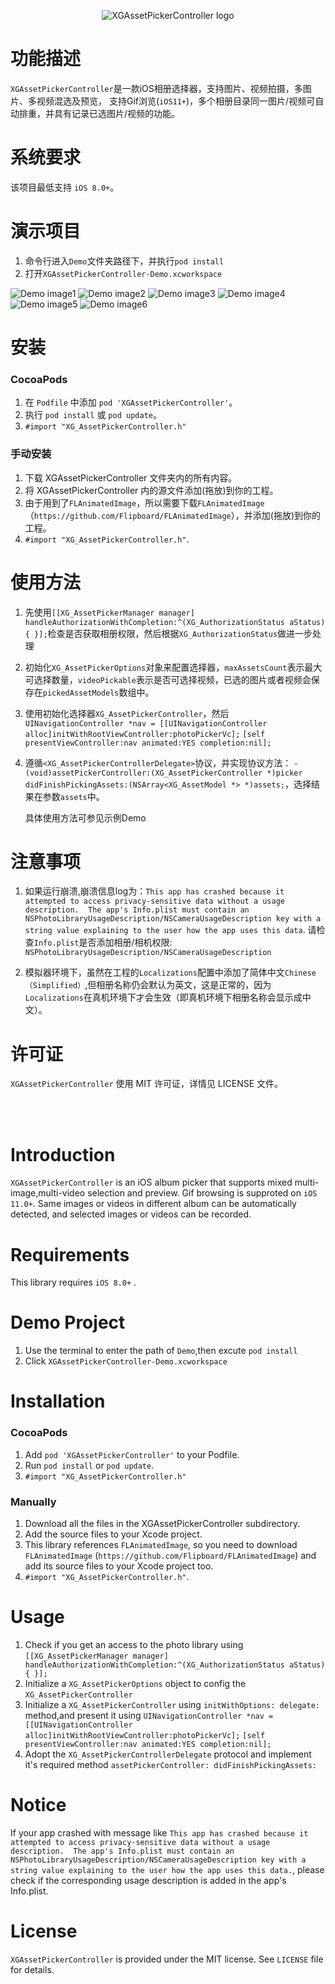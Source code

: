 <p align="center">
  <img src="XGAssetPickerController_logo.png" title="XGAssetPickerController logo" float=left>
</p>

功能描述
==============
`XGAssetPickerController`是一款iOS相册选择器，支持图片、视频拍摄，多图片、多视频混选及预览， 支持Gif浏览(`iOS11+`)，多个相册目录同一图片/视频可自动排重，并具有记录已选图片/视频的功能。


系统要求
==============
该项目最低支持 `iOS 8.0+`。

演示项目
==============
1. 命令行进入`Demo`文件夹路径下，并执行`pod install`
2. 打开`XGAssetPickerController-Demo.xcworkspace`

<p align="left">
<img src="demo_sample1.png" title="Demo image1" float=left>
<img src="demo_sample2.png" title="Demo image2" float=left>
<img src="demo_sample3.png" title="Demo image3" float=left>
<img src="demo_sample4.png" title="Demo image4" float=left>
<img src="demo_sample5.png" title="Demo image5" float=left>
<img src="demo_sample6.png" title="Demo image6" float=left>
</p>

安装
==============

### CocoaPods

1. 在 `Podfile` 中添加  `pod 'XGAssetPickerController'`。
2. 执行 `pod install` 或 `pod update`。
3. `#import "XG_AssetPickerController.h"`

### 手动安装
1. 下载 XGAssetPickerController 文件夹内的所有内容。
2. 将 XGAssetPickerController 内的源文件添加(拖放)到你的工程。
3. 由于用到了`FLAnimatedImage`，所以需要下载`FLAnimatedImage`（`https://github.com/Flipboard/FLAnimatedImage`），并添加(拖放)到你的工程。
4.  `#import "XG_AssetPickerController.h"`.


使用方法
==============
1. 先使用`[[XG_AssetPickerManager manager] handleAuthorizationWithCompletion:^(XG_AuthorizationStatus aStatus) {
}];`检查是否获取相册权限，然后根据`XG_AuthorizationStatus`做进一步处理 

2. 初始化`XG_AssetPickerOptions`对象来配置选择器，`maxAssetsCount`表示最大可选择数量，`videoPickable`表示是否可选择视频，已选的图片或者视频会保存在`pickedAssetModels`数组中。
3. 使用初始化选择器`XG_AssetPickerController`，然后
    `UINavigationController *nav = [[UINavigationController alloc]initWithRootViewController:photoPickerVc];`
    `[self presentViewController:nav animated:YES completion:nil];`

4. 遵循`<XG_AssetPickerControllerDelegate>`协议，并实现协议方法：
`- (void)assetPickerController:(XG_AssetPickerController *)picker didFinishPickingAssets:(NSArray<XG_AssetModel *> *)assets;`，选择结果在参数`assets`中。

    具体使用方法可参见示例Demo


注意事项
==============
1. 如果运行崩溃,崩溃信息log为：`This app has crashed because it attempted to access privacy-sensitive data without a usage description.  The app's Info.plist must contain an NSPhotoLibraryUsageDescription/NSCameraUsageDescription key with a string value explaining to the user how the app uses this data`.
请检查`Info.plist`是否添加相册/相机权限: `NSPhotoLibraryUsageDescription/NSCameraUsageDescription`

2. 模拟器环境下，虽然在工程的`Localizations`配置中添加了简体中文`Chinese（Simplified）`,但相册名称仍会默认为英文，这是正常的，因为`Localizations`在真机环境下才会生效（即真机环境下相册名称会显示成中文）。


许可证
==============
`XGAssetPickerController` 使用 MIT 许可证，详情见 LICENSE 文件。

<br/><br/>



Introduction
==============
`XGAssetPickerController` is an iOS album picker that supports mixed multi-image,multi-video selection and preview. Gif browsing is supproted on `iOS 11.0+`.   Same images or videos in different album can be automatically detected, and selected images or videos can be recorded.

Requirements
==============
This library requires `iOS 8.0+` .

Demo Project
==============
1. Use the terminal to enter the path of `Demo`,then excute  `pod install`
2. Click `XGAssetPickerController-Demo.xcworkspace`

Installation
==============

### CocoaPods

1. Add `pod 'XGAssetPickerController'` to your Podfile.
2. Run `pod install` or `pod update`.
3. `#import "XG_AssetPickerController.h"`

### Manually

1. Download all the files in the XGAssetPickerController subdirectory.
2. Add the source files to your Xcode project.
3. This library references `FLAnimatedImage`, so you need to download `FLAnimatedImage` (`https://github.com/Flipboard/FLAnimatedImage`) and add its source files to your Xcode project too.
4.  `#import "XG_AssetPickerController.h"`.

Usage
==============
1. Check if you get an access to the photo library using `[[XG_AssetPickerManager manager] handleAuthorizationWithCompletion:^(XG_AuthorizationStatus aStatus) {
}];`
2. Initialize a `XG_AssetPickerOptions` object to config the `XG_AssetPickerController` 
3. Initialize a `XG_AssetPickerController` using `initWithOptions: delegate:` method,and present it using
`UINavigationController *nav = [[UINavigationController alloc]initWithRootViewController:photoPickerVc];`
`[self presentViewController:nav animated:YES completion:nil];`
4. Adopt the `XG_AssetPickerControllerDelegate` protocol and implement it's required method `assetPickerController: didFinishPickingAssets:`

Notice
==============
If your app crashed with message like `This app has crashed because it attempted to access privacy-sensitive data without a usage description.  The app's Info.plist must contain an NSPhotoLibraryUsageDescription/NSCameraUsageDescription key with a string value explaining to the user how the app uses this data.`, please check if the corresponding usage description is added in the app's Info.plist.

License
==============
`XGAssetPickerController` is provided under the MIT license. See `LICENSE` file for details.






 




